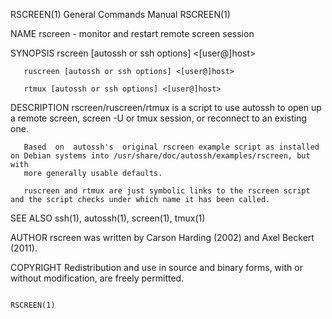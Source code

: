 RSCREEN(1)                                                    General Commands Manual                                                   RSCREEN(1)

NAME
       rscreen - monitor and restart remote screen session

SYNOPSIS
       rscreen [autossh or ssh options] <[user@]host>

       ruscreen [autossh or ssh options] <[user@]host>

       rtmux [autossh or ssh options] <[user@]host>

DESCRIPTION
       rscreen/ruscreen/rtmux is a script to use autossh to open up a remote screen, screen -U or tmux session, or reconnect to an existing one.

       Based  on  autossh's  original rscreen example script as installed on Debian systems into /usr/share/doc/autossh/examples/rscreen, but with
       more generally usable defaults.

       ruscreen and rtmux are just symbolic links to the rscreen script and the script checks under which name it has been called.

SEE ALSO
       ssh(1), autossh(1), screen(1), tmux(1)

AUTHOR
       rscreen was written by Carson Harding (2002) and Axel Beckert (2011).

COPYRIGHT
       Redistribution and use in source and binary forms, with or without modification, are freely permitted.

                                                                                                                                        RSCREEN(1)
